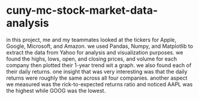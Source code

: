 # cuny-mc-stock-market-data-analysis
in this project, me and my teammates looked at the tickers for Apple, Google, Microsoft, and Amazon. we used Pandas, Numpy, and Matplotlib to extract the data from Yahoo for analysis and visualization purposes. we found the highs, lows, open, and closing prices, and volume for each company then plotted their 1-year trend wit a graph. we also found each of their daily returns. one insight that was very interesting was that the daily returns were roughly the same across all four companies. another aspect we measured was the rick-to-expected returns ratio and noticed AAPL was the highest while GOOG was the lowest.
